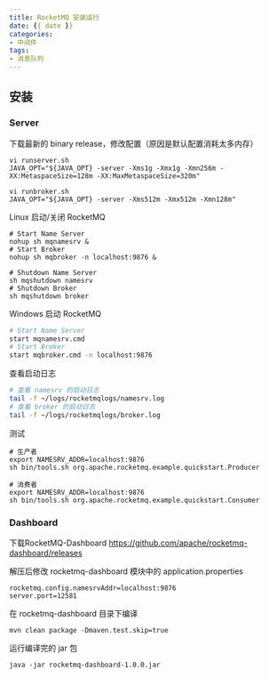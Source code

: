 ```yaml
---
title: RocketMQ 安装运行
date: {{ date }}
categories:
- 中间件
tags:
- 消息队列
---
```


## 安装

### Server

下载最新的 binary release，修改配置（原因是默认配置消耗太多内存）

```shell
vi runserver.sh
JAVA_OPT="${JAVA_OPT} -server -Xms1g -Xmx1g -Xmn256m -XX:MetaspaceSize=128m -XX:MaxMetaspaceSize=320m"

vi runbroker.sh
JAVA_OPT="${JAVA_OPT} -server -Xms512m -Xmx512m -Xmn128m"
```

Linux 启动/关闭 RocketMQ

```shell
# Start Name Server
nohup sh mqnamesrv &
# Start Broker
nohup sh mqbroker -n localhost:9876 &

# Shutdown Name Server
sh mqshutdown namesrv
# Shutdown Broker
sh mqshutdown broker
```

Windows 启动 RocketMQ

```sh
# Start Name Server
start mqnamesrv.cmd
# Start Broker
start mqbroker.cmd -n localhost:9876
```

查看启动日志

```sh
# 查看 namesrv 的启动日志
tail -f ~/logs/rocketmqlogs/namesrv.log
# 查看 broker 的启动日志
tail -f ~/logs/rocketmqlogs/broker.log
```

测试

```shell
# 生产者
export NAMESRV_ADDR=localhost:9876
sh bin/tools.sh org.apache.rocketmq.example.quickstart.Producer

# 消费者
export NAMESRV_ADDR=localhost:9876
sh bin/tools.sh org.apache.rocketmq.example.quickstart.Consumer
```

### Dashboard

下载RocketMQ-Dashboard https://github.com/apache/rocketmq-dashboard/releases

解压后修改 rocketmq-dashboard 模块中的 application.properties

```properties
rocketmq.config.namesrvAddr=localhost:9876
server.port=12581
```

在 rocketmq-dashboard 目录下编译

```shell
mvn clean package -Dmaven.test.skip=true
```

运行编译完的 jar 包

```shell
java -jar rocketmq-dashboard-1.0.0.jar
```
